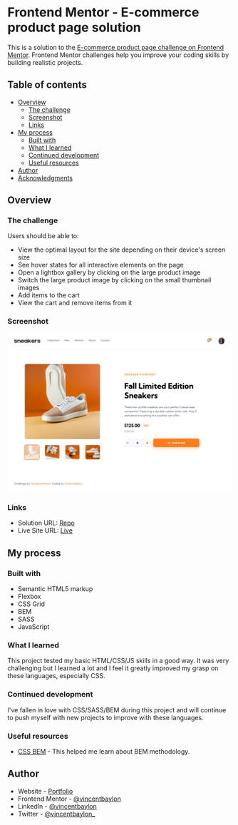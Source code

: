 # Frontend Mentor - E-commerce product page solution

This is a solution to the [E-commerce product page challenge on Frontend Mentor](https://www.frontendmentor.io/challenges/ecommerce-product-page-UPsZ9MJp6). Frontend Mentor challenges help you improve your coding skills by building realistic projects.

## Table of contents

-  [Overview](#overview)
   -  [The challenge](#the-challenge)
   -  [Screenshot](#screenshot)
   -  [Links](#links)
-  [My process](#my-process)
   -  [Built with](#built-with)
   -  [What I learned](#what-i-learned)
   -  [Continued development](#continued-development)
   -  [Useful resources](#useful-resources)
-  [Author](#author)
-  [Acknowledgments](#acknowledgments)

## Overview

### The challenge

Users should be able to:

-  View the optimal layout for the site depending on their device's screen size
-  See hover states for all interactive elements on the page
-  Open a lightbox gallery by clicking on the large product image
-  Switch the large product image by clicking on the small thumbnail images
-  Add items to the cart
-  View the cart and remove items from it

### Screenshot

![](./images/screenshot.png)

### Links

-  Solution URL: [Repo](https://github.com/vincentbaylon/css-fm-ecommerce)
-  Live Site URL: [Live](https://fm-ecommerce-vb.netlify.app/)

## My process

### Built with

-  Semantic HTML5 markup
-  Flexbox
-  CSS Grid
-  BEM
-  SASS
-  JavaScript

### What I learned

This project tested my basic HTML/CSS/JS skills in a good way. It was very challenging but I learned a lot and I feel it greatly improved my grasp on these languages, especially CSS.

### Continued development

I've fallen in love with CSS/SASS/BEM during this project and will continue to push myself with new projects to improve with these languages.

### Useful resources

-  [CSS BEM](http://getbem.com/introduction/) - This helped me learn about BEM methodology.

## Author

-  Website - [Portfolio](https://vincentbaylon.com/)
-  Frontend Mentor - [@vincentbaylon](https://www.frontendmentor.io/profile/vincentbaylon)
-  LinkedIn - [@vincentbaylon](https://www.linkedin.com/in/vincentbaylon/)
-  Twitter - [@vincentbaylon\_](https://www.twitter.com/vincentbaylon_)
